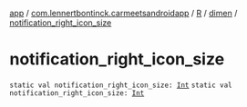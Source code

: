 [app](../../../index.md) / [com.lennertbontinck.carmeetsandroidapp](../../index.md) / [R](../index.md) / [dimen](index.md) / [notification_right_icon_size](./notification_right_icon_size.md)

# notification_right_icon_size

`static val notification_right_icon_size: `[`Int`](https://kotlinlang.org/api/latest/jvm/stdlib/kotlin/-int/index.html)
`static val notification_right_icon_size: `[`Int`](https://kotlinlang.org/api/latest/jvm/stdlib/kotlin/-int/index.html)
